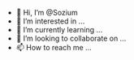 - 👋 Hi, I’m @Sozium
- 👀 I’m interested in ...
- 🌱 I’m currently learning ...
- 💞️ I’m looking to collaborate on ...
- 📫 How to reach me ...

<!---
Sozium/Sozium is a ✨ special ✨ repository because its `README.md` (this file) appears on your GitHub profile.
You can click the Preview link to take a look at your changes.
-->
